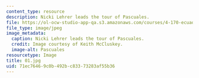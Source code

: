 ```yaml
---
content_type: resource
description: Nicki Lehrer leads the tour of Pascuales.
file: https://ol-ocw-studio-app-qa.s3.amazonaws.com/courses/4-170-ecuador-workshop-fall-2006/71ec76469c0b492bc83373283af55b36_01.jpg
file_type: image/jpeg
image_metadata:
  caption: Nicki Lehrer leads the tour of Pascuales.
  credit: Image courtesy of Keith McCluskey.
  image-alt: Pascuales
resourcetype: Image
title: 01.jpg
uid: 71ec7646-9c0b-492b-c833-73283af55b36
---
```

